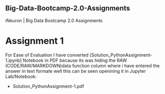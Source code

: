 ## Big-Data-Bootcamp-2.0-Assignments
iNeuron  | Big Data Bootcamp 2.0 Assignments

# Assignment 1

For Ease of Evaluation I have converted [Solution_PythonAssignment-1.ipynb] Notebook in PDF because its was hiding the RAW (CODE/RAW/MARKDOWN)data function column where i have entered the answer in text formate well this can be seen openining it in Jupyter Lab/Notebook:

* Solution_PythonAssignment-1.pdf

